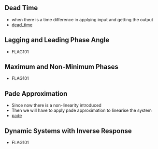 ## Dead Time
- when there is a time difference in applying input and getting the output
- [dead_time](dead_time.jpg)

## Lagging and Leading Phase Angle
- FLAG101

## Maximum and Non-Minimum Phases
- FLAG101

## Pade Approximation
- Since now there is a non-linearity introduced
- Then we will have to apply pade approximation to linearise the system
- [pade](pade.jpg)

## Dynamic Systems with Inverse Response
- FLAG101